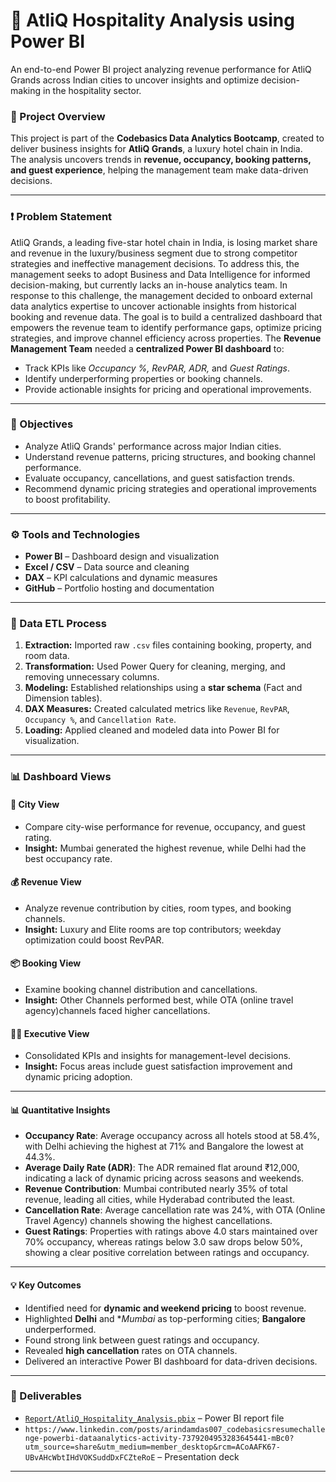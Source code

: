 # 🏨 AtliQ Hospitality Analysis using Power BI
An end-to-end Power BI project analyzing revenue performance for AtliQ Grands across Indian cities to uncover insights and optimize decision-making in the hospitality sector.

### 📘 Project Overview
This project is part of the **Codebasics Data Analytics Bootcamp**, created to deliver business insights for **AtliQ Grands**, a luxury hotel chain in India.  
The analysis uncovers trends in **revenue, occupancy, booking patterns, and guest experience**, helping the management team make data-driven decisions.

---

### ❗ Problem Statement
AtliQ Grands, a leading five-star hotel chain in India, is losing market share and revenue in the luxury/business segment due to strong competitor strategies and ineffective management decisions. To address this, the management seeks to adopt Business and Data Intelligence for informed decision-making, but currently lacks an in-house analytics team. In response to this challenge, the management decided to onboard external data analytics expertise to uncover actionable insights from historical booking and revenue data. The goal is to build a centralized dashboard that empowers the revenue team to identify performance gaps, optimize pricing strategies, and improve channel efficiency across properties. The **Revenue Management Team** needed a **centralized Power BI dashboard** to:
- Track KPIs like *Occupancy %, RevPAR, ADR,* and *Guest Ratings*.  
- Identify underperforming properties or booking channels.  
- Provide actionable insights for pricing and operational improvements.

---

### 🎯 Objectives
- Analyze AtliQ Grands' performance across major Indian cities.
- Understand revenue patterns, pricing structures, and booking channel performance.
- Evaluate occupancy, cancellations, and guest satisfaction trends.
- Recommend dynamic pricing strategies and operational improvements to boost profitability.

---

### ⚙️ Tools and Technologies
- **Power BI** – Dashboard design and visualization  
- **Excel / CSV** – Data source and cleaning  
- **DAX** – KPI calculations and dynamic measures  
- **GitHub** – Portfolio hosting and documentation  

---

### 🧱 Data ETL Process
1. **Extraction:** Imported raw `.csv` files containing booking, property, and room data.  
2. **Transformation:** Used Power Query for cleaning, merging, and removing unnecessary columns.  
3. **Modeling:** Established relationships using a **star schema** (Fact and Dimension tables).  
4. **DAX Measures:** Created calculated metrics like `Revenue`, `RevPAR`, `Occupancy %`, and `Cancellation Rate`.  
5. **Loading:** Applied cleaned and modeled data into Power BI for visualization.  

---

### 📊 Dashboard Views

#### 🌆 **City View**
- Compare city-wise performance for revenue, occupancy, and guest rating.  
- **Insight:** Mumbai generated the highest revenue, while Delhi had the best occupancy rate.

#### 💰 **Revenue View**
- Analyze revenue contribution by cities, room types, and booking channels.  
- **Insight:** Luxury and Elite rooms are top contributors; weekday optimization could boost RevPAR.

#### 📦 **Booking View**
- Examine booking channel distribution and cancellations.  
- **Insight:** Other Channels performed best, while OTA (online travel agency)channels faced higher cancellations.

#### 🧑‍💼 **Executive View**
- Consolidated KPIs and insights for management-level decisions.  
- **Insight:** Focus areas include guest satisfaction improvement and dynamic pricing adoption.

---

#### 📊 **Quantitative Insights**

- **Occupancy Rate**: Average occupancy across all hotels stood at 58.4%, with Delhi achieving the highest at 71% and Bangalore the lowest at 44.3%.
- **Average Daily Rate (ADR)**: The ADR remained flat around ₹12,000, indicating a lack of dynamic pricing across seasons and weekends.
- **Revenue Contribution**: Mumbai contributed nearly 35% of total revenue, leading all cities, while Hyderabad contributed the least.
- **Cancellation Rate**: Average cancellation rate was 24%, with OTA (Online Travel Agency) channels showing the highest cancellations.
- **Guest Ratings**: Properties with ratings above 4.0 stars maintained over 70% occupancy, whereas ratings below 3.0 saw drops below 50%, showing a clear positive correlation between ratings and occupancy.

---

#### 💡 **Key Outcomes**

- Identified need for **dynamic and weekend pricing** to boost revenue.
- Highlighted **Delhi** and **Mumbai* as top-performing cities; **Bangalore** underperformed.
- Found strong link between guest ratings and occupancy.
- Revealed **high cancellation** rates on OTA channels.
- Delivered an interactive Power BI dashboard for data-driven decisions.

---

### 📎 Deliverables
- [`Report/AtliQ_Hospitality_Analysis.pbix`](https://app.powerbi.com/view?r=eyJrIjoiYzcwNGNjMzItM2YwNC00ZjgwLTk4YjktMjVkZGIyM2QwZTVhIiwidCI6ImM2ZTU0OWIzLTVmNDUtNDAzMi1hYWU5LWQ0MjQ0ZGM1YjJjNCJ9) – Power BI report file    
- `https://www.linkedin.com/posts/arindamdas007_codebasicsresumechallenge-powerbi-dataanalytics-activity-7379204953283645441-mBc0?utm_source=share&utm_medium=member_desktop&rcm=ACoAAFK67-UBvAHcWbtIHdVOKSuddDxFCZteRoE` – Presentation deck  

---
